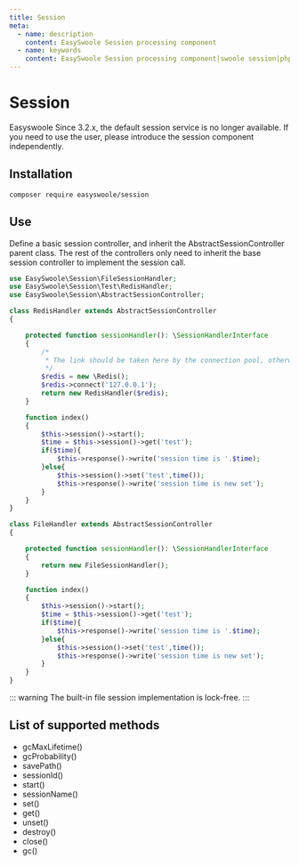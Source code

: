 ```yaml
---
title: Session
meta:
  - name: description
    content: EasySwoole Session processing component
  - name: keywords
    content: EasySwoole Session processing component|swoole session|php session
---
```

# Session 
Easyswoole Since 3.2.x, the default session service is no longer available. If you need to use the user, please introduce the session component independently.

## Installation
```shell
composer require easyswoole/session
```

## Use
   
Define a basic session controller, and inherit the AbstractSessionController parent class. The rest of the controllers only need to inherit the base session controller to implement the session call.
```php
use EasySwoole\Session\FileSessionHandler;
use EasySwoole\Session\Test\RedisHandler;
use EasySwoole\Session\AbstractSessionController;

class RedisHandler extends AbstractSessionController
{

    protected function sessionHandler(): \SessionHandlerInterface
    {
        /*
         * The link should be taken here by the connection pool, otherwise the actual production will lead to the continuous creation of the link.
         */
        $redis = new \Redis();
        $redis->connect('127.0.0.1');
        return new RedisHandler($redis);
    }

    function index()
    {
        $this->session()->start();
        $time = $this->session()->get('test');
        if($time){
            $this->response()->write('session time is '.$time);
        }else{
            $this->session()->set('test',time());
            $this->response()->write('session time is new set');
        }
    }
}

class FileHandler extends AbstractSessionController
{

    protected function sessionHandler(): \SessionHandlerInterface
    {
        return new FileSessionHandler();
    }

    function index()
    {
        $this->session()->start();
        $time = $this->session()->get('test');
        if($time){
            $this->response()->write('session time is '.$time);
        }else{
            $this->session()->set('test',time());
            $this->response()->write('session time is new set');
        }
    }
}

```


::: warning 
 The built-in file session implementation is lock-free.
:::

## List of supported methods

- gcMaxLifetime()
- gcProbability()
- savePath()
- sessionId()
- start()
- sessionName()
- set()
- get()
- unset()
- destroy()
- close()
- gc()
